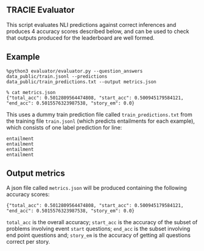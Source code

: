 ## TRACIE Evaluator

This script evaluates NLI predictions against correct inferences and produces 4 accuracy scores described below, and can be used to check that outputs produced for the leaderboard are well formed. 

## Example
```
%python3 evaluator/evaluator.py --question_answers data_public/train.jsonl --predictions data_public/train_predictions.txt --output metrics.json

% cat metrics.json
{"total_acc": 0.5012809564474808, "start_acc": 0.500945179584121, "end_acc": 0.5015576323987538, "story_em": 0.0}
```

This uses a dummy train prediction file called `train_predictions.txt` from the training file `train.jsonl` (which predicts entailments for each example), which consists of one label prediction for line:
```
entailment
entailment
entailment
entailment
```

## Output metrics

A json file called `metrics.json` will be produced containing the following accuracy scores:
```
{"total_acc": 0.5012809564474808, "start_acc": 0.500945179584121, "end_acc": 0.5015576323987538, "story_em": 0.0}
```
`total_acc` is the overall accuracy; `start_acc` is the accuracy of the subset of problems involving event `start` questions; `end_acc` is the subset involving end point questions and; `story_em` is the accuracy of getting all questions correct per story.

